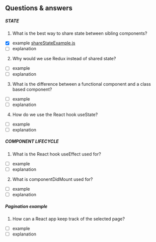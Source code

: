 Questions & answers 
-------------------

##### STATE
1. What is the best way to share state between sibling components?
- [x] example [shareStateExample.js](state-questions/shareStateExample.js)
- [ ] explanation

2. Why would we use Redux instead of shared state?
- [ ] example
- [ ] explanation

3. What is the difference between a functional component and a class based component?
- [ ] example
- [ ] explanation

4. How do we use the React hook useState?
- [ ] example
- [ ] explanation

##### COMPONENT LIFECYCLE
1. What is the React hook useEffect used for?
- [ ] example
- [ ] explanation
2. What is componentDidMount used for?
- [ ] example
- [ ] explanation

##### Pagination example
1. How can a React app keep track of the selected page?
- [ ] example
- [ ] explanation
